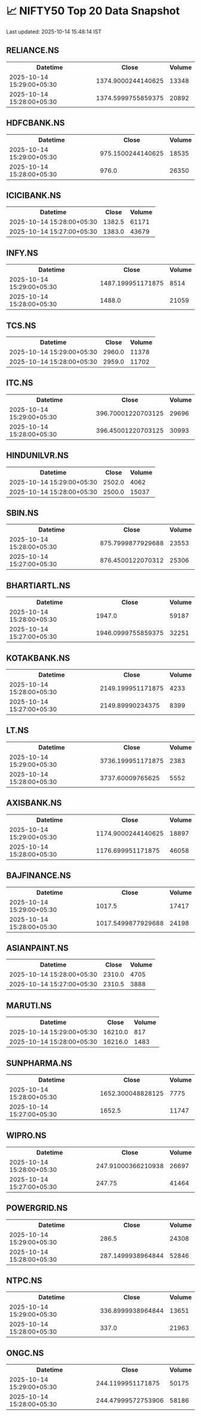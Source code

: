 # 📈 NIFTY50 Top 20 Data Snapshot

Last updated: 2025-10-14 15:48:14 IST

## RELIANCE.NS

<table>
  <tr><th>Datetime</th><th>Close</th><th>Volume</th></tr>
  <tr><td>2025-10-14 15:29:00+05:30</td><td>1374.9000244140625</td><td>13348</td></tr>
  <tr><td>2025-10-14 15:28:00+05:30</td><td>1374.5999755859375</td><td>20892</td></tr>
</table>

## HDFCBANK.NS

<table>
  <tr><th>Datetime</th><th>Close</th><th>Volume</th></tr>
  <tr><td>2025-10-14 15:29:00+05:30</td><td>975.1500244140625</td><td>18535</td></tr>
  <tr><td>2025-10-14 15:28:00+05:30</td><td>976.0</td><td>26350</td></tr>
</table>

## ICICIBANK.NS

<table>
  <tr><th>Datetime</th><th>Close</th><th>Volume</th></tr>
  <tr><td>2025-10-14 15:28:00+05:30</td><td>1382.5</td><td>61171</td></tr>
  <tr><td>2025-10-14 15:27:00+05:30</td><td>1383.0</td><td>43679</td></tr>
</table>

## INFY.NS

<table>
  <tr><th>Datetime</th><th>Close</th><th>Volume</th></tr>
  <tr><td>2025-10-14 15:29:00+05:30</td><td>1487.199951171875</td><td>8514</td></tr>
  <tr><td>2025-10-14 15:28:00+05:30</td><td>1488.0</td><td>21059</td></tr>
</table>

## TCS.NS

<table>
  <tr><th>Datetime</th><th>Close</th><th>Volume</th></tr>
  <tr><td>2025-10-14 15:29:00+05:30</td><td>2960.0</td><td>11378</td></tr>
  <tr><td>2025-10-14 15:28:00+05:30</td><td>2959.0</td><td>11702</td></tr>
</table>

## ITC.NS

<table>
  <tr><th>Datetime</th><th>Close</th><th>Volume</th></tr>
  <tr><td>2025-10-14 15:29:00+05:30</td><td>396.70001220703125</td><td>29696</td></tr>
  <tr><td>2025-10-14 15:28:00+05:30</td><td>396.45001220703125</td><td>30993</td></tr>
</table>

## HINDUNILVR.NS

<table>
  <tr><th>Datetime</th><th>Close</th><th>Volume</th></tr>
  <tr><td>2025-10-14 15:29:00+05:30</td><td>2502.0</td><td>4062</td></tr>
  <tr><td>2025-10-14 15:28:00+05:30</td><td>2500.0</td><td>15037</td></tr>
</table>

## SBIN.NS

<table>
  <tr><th>Datetime</th><th>Close</th><th>Volume</th></tr>
  <tr><td>2025-10-14 15:28:00+05:30</td><td>875.7999877929688</td><td>23553</td></tr>
  <tr><td>2025-10-14 15:27:00+05:30</td><td>876.4500122070312</td><td>25306</td></tr>
</table>

## BHARTIARTL.NS

<table>
  <tr><th>Datetime</th><th>Close</th><th>Volume</th></tr>
  <tr><td>2025-10-14 15:28:00+05:30</td><td>1947.0</td><td>59187</td></tr>
  <tr><td>2025-10-14 15:27:00+05:30</td><td>1946.0999755859375</td><td>32251</td></tr>
</table>

## KOTAKBANK.NS

<table>
  <tr><th>Datetime</th><th>Close</th><th>Volume</th></tr>
  <tr><td>2025-10-14 15:28:00+05:30</td><td>2149.199951171875</td><td>4233</td></tr>
  <tr><td>2025-10-14 15:27:00+05:30</td><td>2149.89990234375</td><td>8399</td></tr>
</table>

## LT.NS

<table>
  <tr><th>Datetime</th><th>Close</th><th>Volume</th></tr>
  <tr><td>2025-10-14 15:29:00+05:30</td><td>3736.199951171875</td><td>2383</td></tr>
  <tr><td>2025-10-14 15:28:00+05:30</td><td>3737.60009765625</td><td>5552</td></tr>
</table>

## AXISBANK.NS

<table>
  <tr><th>Datetime</th><th>Close</th><th>Volume</th></tr>
  <tr><td>2025-10-14 15:29:00+05:30</td><td>1174.9000244140625</td><td>18897</td></tr>
  <tr><td>2025-10-14 15:28:00+05:30</td><td>1176.699951171875</td><td>46058</td></tr>
</table>

## BAJFINANCE.NS

<table>
  <tr><th>Datetime</th><th>Close</th><th>Volume</th></tr>
  <tr><td>2025-10-14 15:29:00+05:30</td><td>1017.5</td><td>17417</td></tr>
  <tr><td>2025-10-14 15:28:00+05:30</td><td>1017.5499877929688</td><td>24198</td></tr>
</table>

## ASIANPAINT.NS

<table>
  <tr><th>Datetime</th><th>Close</th><th>Volume</th></tr>
  <tr><td>2025-10-14 15:28:00+05:30</td><td>2310.0</td><td>4705</td></tr>
  <tr><td>2025-10-14 15:27:00+05:30</td><td>2310.5</td><td>3888</td></tr>
</table>

## MARUTI.NS

<table>
  <tr><th>Datetime</th><th>Close</th><th>Volume</th></tr>
  <tr><td>2025-10-14 15:29:00+05:30</td><td>16210.0</td><td>817</td></tr>
  <tr><td>2025-10-14 15:28:00+05:30</td><td>16216.0</td><td>1483</td></tr>
</table>

## SUNPHARMA.NS

<table>
  <tr><th>Datetime</th><th>Close</th><th>Volume</th></tr>
  <tr><td>2025-10-14 15:28:00+05:30</td><td>1652.300048828125</td><td>7775</td></tr>
  <tr><td>2025-10-14 15:27:00+05:30</td><td>1652.5</td><td>11747</td></tr>
</table>

## WIPRO.NS

<table>
  <tr><th>Datetime</th><th>Close</th><th>Volume</th></tr>
  <tr><td>2025-10-14 15:28:00+05:30</td><td>247.91000366210938</td><td>26697</td></tr>
  <tr><td>2025-10-14 15:27:00+05:30</td><td>247.75</td><td>41464</td></tr>
</table>

## POWERGRID.NS

<table>
  <tr><th>Datetime</th><th>Close</th><th>Volume</th></tr>
  <tr><td>2025-10-14 15:29:00+05:30</td><td>286.5</td><td>24308</td></tr>
  <tr><td>2025-10-14 15:28:00+05:30</td><td>287.1499938964844</td><td>52846</td></tr>
</table>

## NTPC.NS

<table>
  <tr><th>Datetime</th><th>Close</th><th>Volume</th></tr>
  <tr><td>2025-10-14 15:29:00+05:30</td><td>336.8999938964844</td><td>13651</td></tr>
  <tr><td>2025-10-14 15:28:00+05:30</td><td>337.0</td><td>21963</td></tr>
</table>

## ONGC.NS

<table>
  <tr><th>Datetime</th><th>Close</th><th>Volume</th></tr>
  <tr><td>2025-10-14 15:29:00+05:30</td><td>244.1199951171875</td><td>50175</td></tr>
  <tr><td>2025-10-14 15:28:00+05:30</td><td>244.47999572753906</td><td>58186</td></tr>
</table>

